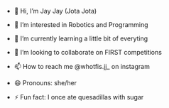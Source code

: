 - 👋 Hi, I’m Jay Jay (Jota Jota)
  
- 👀 I’m interested in Robotics and Programming
- 🌱 I’m currently learning a little bit of everyting
- 💞️ I’m looking to collaborate on FIRST competitions
- 📫 How to reach me @whotfis.jj_ on instagram
- 😄 Pronouns: she/her
- ⚡ Fun fact: I once ate quesadillas with sugar

<!---
jjnootfound/jjnootfound is a ✨ special ✨ repository because its `README.md` (this file) appears on your GitHub profile.
You can click the Preview link to take a look at your changes.
--->

